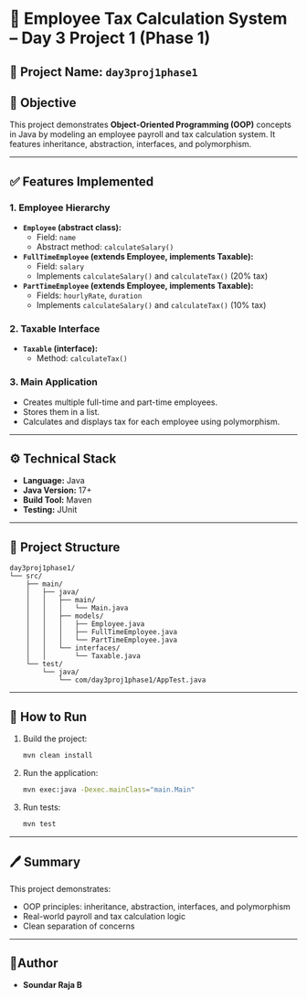 # 👔 Employee Tax Calculation System – Day 3 Project 1 (Phase 1)

## 🔹 Project Name: `day3proj1phase1`

## 🌟 Objective

This project demonstrates **Object-Oriented Programming (OOP)** concepts in Java by modeling an employee payroll and tax calculation system. It features inheritance, abstraction, interfaces, and polymorphism.

---

## ✅ Features Implemented

### 1. Employee Hierarchy

- **`Employee` (abstract class):**
  - Field: `name`
  - Abstract method: `calculateSalary()`
- **`FullTimeEmployee` (extends Employee, implements Taxable):**
  - Field: `salary`
  - Implements `calculateSalary()` and `calculateTax()` (20% tax)
- **`PartTimeEmployee` (extends Employee, implements Taxable):**
  - Fields: `hourlyRate`, `duration`
  - Implements `calculateSalary()` and `calculateTax()` (10% tax)

### 2. Taxable Interface

- **`Taxable` (interface):**
  - Method: `calculateTax()`

### 3. Main Application

- Creates multiple full-time and part-time employees.
- Stores them in a list.
- Calculates and displays tax for each employee using polymorphism.

---

## ⚙️ Technical Stack

- **Language:** Java
- **Java Version:** 17+
- **Build Tool:** Maven
- **Testing:** JUnit

---

## 📂 Project Structure

```
day3proj1phase1/
└── src/
    ├── main/
    │   ├── java/
    │   │   ├── main/
    │   │   │   └── Main.java
    │   │   ├── models/
    │   │   │   ├── Employee.java
    │   │   │   ├── FullTimeEmployee.java
    │   │   │   └── PartTimeEmployee.java
    │   │   └── interfaces/
    │   │       └── Taxable.java
    └── test/
        └── java/
            └── com/day3proj1phase1/AppTest.java
```

---

## 🏃 How to Run

1. Build the project:
   ```bash
   mvn clean install
   ```
2. Run the application:
   ```bash
   mvn exec:java -Dexec.mainClass="main.Main"
   ```
3. Run tests:
   ```bash
   mvn test
   ```

---

## 🖊️ Summary

This project demonstrates:

- OOP principles: inheritance, abstraction, interfaces, and polymorphism
- Real-world payroll and tax calculation logic
- Clean separation of concerns

---

## 🚀Author
- **Soundar Raja B**
